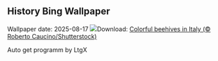 ## History Bing Wallpaper
Wallpaper date: 2025-08-17
![](https://www.bing.com/th?id=OHR.ColorfulBeehives_EN-US1476944743_UHD.jpg&w=1000)Download: [Colorful beehives in Italy (© Roberto Caucino/Shutterstock)](https://www.bing.com/th?id=OHR.ColorfulBeehives_EN-US1476944743_UHD.jpg)

Auto get programm by LtgX
